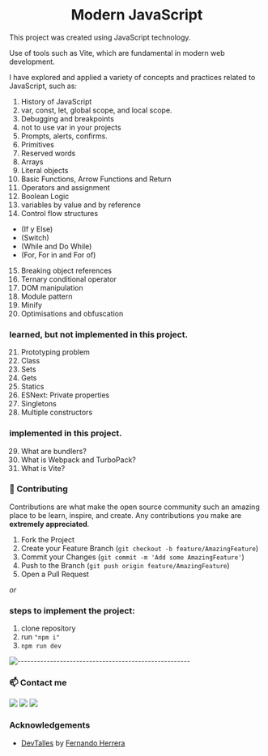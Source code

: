 <h1 align="center">Modern JavaScript</h1>

This project was created using JavaScript technology.

Use of tools such as Vite, which are fundamental in modern web development.

I have explored and applied a variety of concepts and practices related to JavaScript, such as:

1. History of JavaScript
2. var, const, let, global scope, and local scope.
3. Debugging and breakpoints
4. not to use var in your projects
5. Prompts, alerts, confirms.
6. Primitives
7. Reserved words
8. Arrays
9. Literal objects
10. Basic Functions, Arrow Functions and Return
11. Operators and assignment
12. Boolean Logic
13. variables by value and by reference
14. Control flow structures
* (If y Else)
* (Switch)
* (While and Do While)
* (For, For in and For of)

15. Breaking object references
16. Ternary conditional operator
17. DOM manipulation
18. Module pattern
19. Minify
20. Optimisations and obfuscation

### learned, but not implemented in this project.
21. Prototyping problem
22. Class
23. Sets
24. Gets
25. Statics
26. ESNext: Private properties
27. Singletons
28. Multiple constructors

### implemented in this project.
29. What are bundlers?
30. What is Webpack and TurboPack?
31. What is Vite?

### 🤝 Contributing


Contributions are what make the open source community such an amazing place to be learn, inspire, and create. Any contributions you make are **extremely appreciated**.

1. Fork the Project
2. Create your Feature Branch (`git checkout -b feature/AmazingFeature`)
3. Commit your Changes (`git commit -m 'Add some AmazingFeature'`)
4. Push to the Branch (`git push origin feature/AmazingFeature`)
5. Open a Pull Request

*or*

### steps to implement the project:
1. clone repository
2. run ```"npm i"```
3. ```npm run dev```


![-----------------------------------------------------](https://raw.githubusercontent.com/andreasbm/readme/master/assets/lines/grass.png)
<!-- CONTACT -->
### 📫 Contact   me

<div> 
  <a href="https://instagram.com/alejopuar" target="_blank"><img src="https://img.shields.io/badge/-Instagram-%23E4405F?style=for-the-badge&logo=instagram&logoColor=white" target="_blank"></a>
  <a href = "mailto:alejopua@gmail.com"><img src="https://img.shields.io/badge/-Gmail-%23333?style=for-the-badge&logo=gmail&logoColor=white" target="_blank"></a>
  <a href="https://www.linkedin.com/in/alejopua/" target="_blank"><img src="https://img.shields.io/badge/-LinkedIn-%230077B5?style=for-the-badge&logo=linkedin&logoColor=white" target="_blank"></a> 
</div>

<!-- ACKNOWLEDGEMENTS -->
### Acknowledgements
* <a href="https://cursos.devtalles.com/" target="_blank">DevTalles</a> by <a href="https://fernando-herrera.com/#/" target="_blank">Fernando Herrera</a>